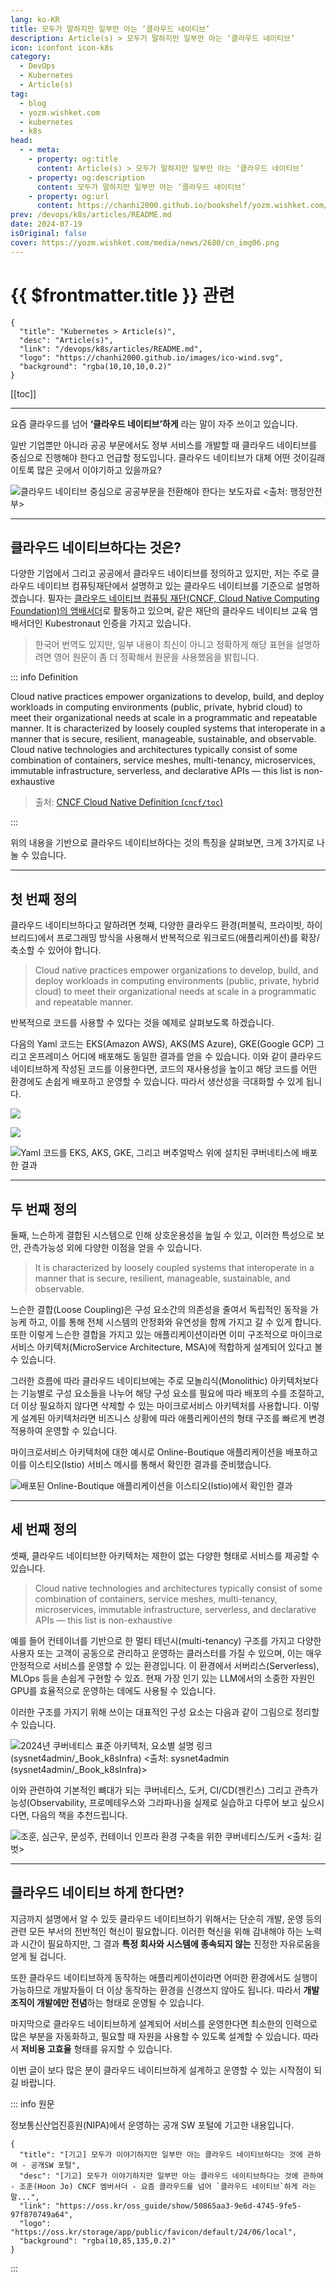 ```yaml
---
lang: ko-KR
title: 모두가 말하지만 일부만 아는 ‘클라우드 네이티브’
description: Article(s) > 모두가 말하지만 일부만 아는 ‘클라우드 네이티브’
icon: iconfont icon-k8s
category: 
  - DevOps
  - Kubernetes
  - Article(s)
tag: 
  - blog
  - yozm.wishket.com
  - kubernetes
  - k8s
head:
  - - meta:
    - property: og:title
      content: Article(s) > 모두가 말하지만 일부만 아는 ‘클라우드 네이티브’
    - property: og:description
      content: 모두가 말하지만 일부만 아는 ‘클라우드 네이티브’
    - property: og:url
      content: https://chanhi2000.github.io/bookshelf/yozm.wishket.com/2680.html
prev: /devops/k8s/articles/README.md
date: 2024-07-19
isOriginal: false
cover: https://yozm.wishket.com/media/news/2680/cn_img06.png
---
```


# {{ $frontmatter.title }} 관련

```component VPCard
{
  "title": "Kubernetes > Article(s)",
  "desc": "Article(s)",
  "link": "/devops/k8s/articles/README.md",
  "logo": "https://chanhi2000.github.io/images/ico-wind.svg",
  "background": "rgba(10,10,10,0.2)"
}
```

[[toc]]

---

<SiteInfo
  name="모두가 말하지만 일부만 아는 ‘클라우드 네이티브’ | 요즘IT"
  desc="요즘 클라우드를 넘어 ‘클라우드 네이티브’하게 라는 말이 자주 쓰이고 있습니다. 일반 기업뿐만 아니라 공공 부문에서도 정부 서비스를 개발할 때 클라우드 네이티브를 중심으로 진행해야 한다고 언급할 정도입니다. 그렇다면 이러한 클라우드 네이티브라는 것은 대체 어떤 것이길래 많은 곳에서 이야기를 하고 있을까요? 다양한 기업, 그리고 공공에서 클라우드 네이티브를 정의하고 있지만, 이번에는 클라우드 네이티브 컴퓨팅재단에서 설명하고 있는 클라우드 네이티브를 기준으로 알아보겠습니다."
  url="https://yozm.wishket.com/magazine/detail/2680/"
  logo="https://yozm.wishket.com/static/renewal/img/global/gnb_yozmit.svg"
  preview="https://yozm.wishket.com/media/news/2680/cn_img06.png"/>

요즘 클라우드를 넘어 **‘클라우드 네이티브’하게** 라는 말이 자주 쓰이고 있습니다.

일반 기업뿐만 아니라 공공 부문에서도 정부 서비스를 개발할 때 클라우드 네이티브를 중심으로 진행해야 한다고 언급할 정도입니다. 클라우드 네이티브가 대체 어떤 것이길래 이토록 많은 곳에서 이야기하고 있을까요?

![클라우드 네이티브 중심으로 공공부문을 전환해야 한다는 [<FontIcon icon="fas fa-globe"/>보도자료](https://mois.go.kr/frt/bbs/type010/commonSelectBoardArticle.do?bbsId=BBSMSTR_000000000008&nttId=104332)<br/> <출처: 행정안전부>](https://yozm.wishket.com/media/news/2680/cn_img01.png)

---

## 클라우드 네이티브하다는 것은?

다양한 기업에서 그리고 공공에서 클라우드 네이티브를 정의하고 있지만, 저는 주로 클라우드 네이티브 컴퓨팅재단에서 설명하고 있는 클라우드 네이티브를 기준으로 설명하겠습니다. 필자는 [<FontIcon icon="fas fa-globe"/>클라우드 네이티브 컴퓨팅 재단(CNCF, Cloud Native Computing Foundation)의 앰배서더](https://cncf.io/people/ambassadors/?_sft_lf-country=kr&p=hoon-jo)로 활동하고 있으며, 같은 재단의 클라우드 네이티브 교육 앰배서더인 Kubestronaut 인증을 가지고 있습니다.

> 한국어 번역도 있지만, 일부 내용이 최신이 아니고 정확하게 해당 표현을 설명하려면 영어 원문이 좀 더 정확해서 원문을 사용했음을 밝힙니다.

::: info Definition

Cloud native practices empower organizations to develop, build, and deploy workloads in computing environments (public, private, hybrid cloud) to meet their organizational needs at scale in a programmatic and repeatable manner. It is characterized by loosely coupled systems that interoperate in a manner that is secure, resilient, manageable, sustainable, and observable.
Cloud native technologies and architectures typically consist of some combination of containers, service meshes, multi-tenancy, microservices, immutable infrastructure, serverless, and declarative APIs — this list is non-exhaustive

> 출처: [CNCF Cloud Native Definition (<FontIcon icon="iconfont icon-github"/>`cncf/toc`)](https://github.com/cncf/toc/blob/main/DEFINITION.md#definition)

:::

위의 내용을 기반으로 클라우드 네이티브하다는 것의 특징을 살펴보면, 크게 3가지로 나눌 수 있습니다.

---

## 첫 번째 정의

클라우드 네이티브하다고 말하려면 첫째, 다양한 클라우드 환경(퍼블릭, 프라이빗, 하이브리드)에서 프로그래밍 방식을 사용해서 반복적으로 워크로드(애플리케이션)를 확장/축소할 수 있어야 합니다.

> Cloud native practices empower organizations to develop, build, and deploy workloads in computing environments (public, private, hybrid cloud) to meet their organizational needs at scale in a programmatic and repeatable manner.

반복적으로 코드를 사용할 수 있다는 것을 예제로 살펴보도록 하겠습니다.

다음의 Yaml 코드는 EKS(Amazon AWS), AKS(MS Azure), GKE(Google GCP) 그리고 온프레미스 어디에 배포해도 동일한 결과를 얻을 수 있습니다. 이와 같이 클라우드 네이티브하게 작성된 코드를 이용한다면, 코드의 재사용성을 높이고 해당 코드를 어떤 환경에도 손쉽게 배포하고 운영할 수 있습니다. 따라서 생산성을 극대화할 수 있게 됩니다.

![](https://yozm.wishket.com/media/news/2680/cn_img02.png)

<!-- TODO 코드로 작성 -->

![](https://yozm.wishket.com/media/news/2680/cn_img03.png)

![Yaml 코드를 EKS, AKS, GKE, 그리고 버추얼박스 위에 설치된 쿠버네티스에 배포한 결과](https://yozm.wishket.com/media/news/2680/cn_img04.png)

---

## 두 번째 정의

둘째, 느슨하게 결합된 시스템으로 인해 상호운용성을 높일 수 있고, 이러한 특성으로 보안, 관측가능성 외에 다양한 이점을 얻을 수 있습니다.

> It is characterized by loosely coupled systems that interoperate in a manner that is secure, resilient, manageable, sustainable, and observable.

느슨한 결합(Loose Coupling)은 구성 요소간의 의존성을 줄여서 독립적인 동작을 가능케 하고, 이를 통해 전체 시스템의 안정화와 유연성을 함께 가지고 갈 수 있게 합니다. 또한 이렇게 느슨한 결합을 가지고 있는 애플리케이션이라면 이미 구조적으로 마이크로서비스 아키텍처(MicroService Architecture, MSA)에 적합하게 설계되어 있다고 볼 수 있습니다.

그러한 흐름에 따라 클라우드 네이티브에는 주로 모놀리식(Monolithic) 아키텍처보다는 기능별로 구성 요소들을 나누어 해당 구성 요소를 필요에 따라 배포의 수를 조절하고, 더 이상 필요하지 않다면 삭제할 수 있는 마이크로서비스 아키텍처를 사용합니다. 이렇게 설계된 아키텍처라면 비즈니스 상황에 따라 애플리케이션의 형태 구조를 빠르게 변경 적용하여 운영할 수 있습니다.

마이크로서비스 아키텍처에 대한 예시로 Online-Boutique 애플리케이션을 배포하고 이를 이스티오(Istio) 서비스 메시를 통해서 확인한 결과를 준비했습니다.

![배포된 Online-Boutique 애플리케이션을 이스티오(Istio)에서 확인한 결과](https://yozm.wishket.com/media/news/2680/cn_img05.gif)

---

## 세 번째 정의

셋째, 클라우드 네이티브한 아키텍처는 제한이 없는 다양한 형태로 서비스를 제공할 수 있습니다.

> Cloud native technologies and architectures typically consist of some combination of containers, service meshes, multi-tenancy, microservices, immutable infrastructure, serverless, and declarative APIs — this list is non-exhaustive

예를 들어 컨테이너를 기반으로 한 멀티 테넌시(multi-tenancy) 구조를 가지고 다양한 사용자 또는 고객이 공동으로 관리하고 운영하는 클러스터를 가질 수 있으며, 이는 매우 안정적으로 서비스를 운영할 수 있는 환경입니다. 이 환경에서 서버리스(Serverless), MLOps 등을 손쉽게 구현할 수 있죠. 현재 가장 인기 있는 LLM에서의 소중한 자원인 GPU를 효율적으로 운영하는 데에도 사용될 수 있습니다.

이러한 구조를 가지기 위해 쓰이는 대표적인 구성 요소는 다음과 같이 그림으로 정리할 수 있습니다.

![2024년 쿠버네티스 표준 아키텍처, [요소별 설명 링크 (<FontIcon icon="iconfont icon-github"/>`sysnet4admin/_Book_k8sInfra`)](https://github.com/sysnet4admin/_Book_k8sInfra/tree/main/docs/k8s-stnd-arch/2024) <br/><출처: [sysnet4admin (<FontIcon icon="iconfont icon-github"/>`sysnet4admin/_Book_k8sInfra`)](https://github.com/sysnet4admin/_Book_k8sInfra/tree/main/docs/k8s-stnd-arch/2024)>](https://yozm.wishket.com/media/news/2680/cn_img06.png)

이와 관련하여 기본적인 뼈대가 되는 쿠버네티스, 도커, CI/CD(젠킨스) 그리고 관측가능성(Observability, 프로메테우스와 그라파나)을 실제로 실습하고 다루어 보고 싶으시다면, 다음의 책을 추천드립니다.

![조훈, 심근우, 문성주, 컨테이너 인프라 환경 구축을 위한 쿠버네티스/도커<br/><출처: 길벗>](https://yozm.wishket.com/media/news/2680/cn_img07.png)

---

## 클라우드 네이티브 하게 한다면?

지금까지 설명에서 알 수 있듯 클라우드 네이티브하기 위해서는 단순히 개발, 운영 등의 관련 모든 부서의 전반적인 혁신이 필요합니다. 이러한 혁신을 위해 감내해야 하는 노력과 시간이 필요하지만, 그 결과 **특정 회사와 시스템에 종속되지 않는** 진정한 자유로움을 얻게 될 겁니다.

또한 클라우드 네이티브하게 동작하는 애플리케이션이라면 어떠한 환경에서도 실행이 가능하므로 개발자들이 더 이상 동작하는 환경을 신경쓰지 않아도 됩니다. 따라서 **개발 조직이 개발에만 전념**하는 형태로 운영될 수 있습니다.

마지막으로 클라우드 네이티브하게 설계되어 서비스를 운영한다면 최소한의 인력으로 많은 부분을 자동화하고, 필요할 때 자원을 사용할 수 있도록 설계할 수 있습니다. 따라서 **저비용 고효율** 형태를 유지할 수 있습니다.

이번 글이 보다 많은 분이 클라우드 네이티브하게 설계하고 운영할 수 있는 시작점이 되길 바랍니다.

::: info 원문

정보통신산업진흥원(NIPA)에서 운영하는 공개 SW 포털에 기고한 내용입니다.

```component VPCard
{
  "title": "[기고] 모두가 이야기하지만 일부만 아는 클라우드 네이티브하다는 것에 관하여 - 공개SW 포털",
  "desc": "[기고] 모두가 이야기하지만 일부만 아는 클라우드 네이티브하다는 것에 관하여 - 조훈(Hoon Jo) CNCF 엠버서더 - 요즘 클라우드를 넘어 `클라우드 네이티브`하게 라는 말...",
  "link": "https://oss.kr/oss_guide/show/50865aa3-9e6d-4745-9fe5-97f870749a64",
  "logo": "https://oss.kr/storage/app/public/favicon/default/24/06/local",
  "background": "rgba(10,85,135,0.2)"
}
```

:::

